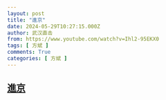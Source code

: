 ```yaml
---
layout: post
title: "進京"
date: 2024-05-29T10:27:15.000Z
author: 武汉直击
from: https://www.youtube.com/watch?v=Ihl2-95EKX0
tags: [ 方斌 ]
comments: True
categories: [ 方斌 ]
---
```

<!--1716978435000-->
[進京](https://www.youtube.com/watch?v=Ihl2-95EKX0)
------

<div>

</div>
